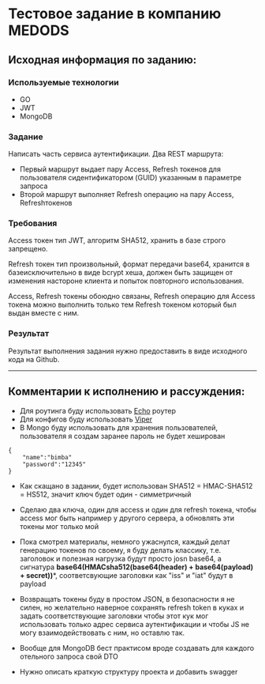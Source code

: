 # Тестовое задание в компанию MEDODS

## Исходная информация по заданию:

### Используемые технологии
- GO
- JWT
- MongoDB

### Задание
Написать часть сервиса аутентификации.
Два REST маршрута:
- Первый маршрут выдает пару Access, Refresh токенов для пользователя сидентификатором (GUID) указанным в параметре запроса
- Второй маршрут выполняет Refresh операцию на пару Access, Refreshтокенов

### Требования
Access токен тип JWT, алгоритм SHA512, хранить в базе строго запрещено.

Refresh токен тип произвольный, формат передачи base64, хранится в базеисключительно в виде bcrypt хеша, должен быть защищен от изменения настороне клиента и попыток повторного использования.

Access, Refresh токены обоюдно связаны, Refresh операцию для Access токена можно выполнить только тем Refresh токеном который был выдан вместе с ним.

### Результат
Результат выполнения задания нужно предоставить в виде исходного кода на Github.

---

## Комментарии к исполнению и рассуждения:
- Для роутинга буду использовать [Echo](https://echo.labstack.com/) роутер
- Для конфигов буду использовать [Viper](https://github.com/ory/viper)
- В Mongo буду использовать для хранения пользователей, пользователя я создам заранее
пароль не будет хеширован
```
{
    "name":"bimba"
    "password":"12345"
}
```
- Как скащано в задании, будет использован SHA512 = HMAC-SHA512 = HS512, значит ключ будет один - симметричный
- Сделаю два ключа, один для access и один для refresh токена, чтобы access мог быть например у другого сервера, а обновлять эти токены мог только мой
- Пока смотрел материалы, немного ужаснулся, каждый делат генерацию токенов по своему, я буду делать классику,
т.е. заголовок и полезная нагрузка будут просто josn base64, а сигнатура **base64(HMACsha512(base64(header) + base64(payload) + secret))***, соответсвующие заголовки как "iss" и "iat" будут в payload
- Возвращать токены буду в простом JSON, в безопасности я не силен, но желательно наверное сохранять refresh token в куках и задать соответствующие заголовки чтобы этот кук мог использовать только адрес сервиса аутентификации и чтобы JS не могу взаимодействовать с ним, но оставлю так.
- Вообще для MongoDB бест практисом вроде создавать для каждого отельного запроса свой DTO

- Нужно описать краткую структуру проекта и добавить swagger